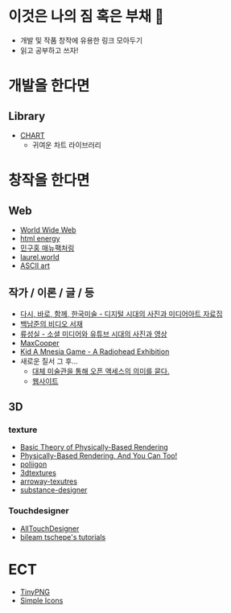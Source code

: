 # 이것은 나의 짐 혹은 부채 🧳

- 개발 및 작품 창작에 유용한 링크 모아두기
- 읽고 공부하고 쓰자!

# 개발을 한다면

## Library

- [CHART](https://timqian.com/chart.xkcd/#introduction)
  - 귀여운 차트 라이브러리

# 창작을 한다면

## Web

- [World Wide Web](http://info.cern.ch/hypertext/WWW/TheProject.html)
- [html energy](html.energy)
- [민구홍 매뉴팩처링](https://minguhongmfg.com/)
- [laurel.world](https://www.laurel.world/)
- [ASCII art](https://ascii.co.uk/)

## 작가 / 이론 / 글 / 등

- [다시, 바로, 함께, 한국미술 - 디지털 시대의 사진과 미디어아트 자료집](https://www.gokams.or.kr/05_know/data_view.aspx?Idx=1138&flag=0&page=1&txtKeyword&ddlKeyfield=T)
- [백남준의 비디오 서재](https://njpvideo.ggcf.kr/)
- [류성실 - 소셜 미디어와 유튜브 시대의 사진과 영상](https://www.youtube.com/watch?v=e1O6XtQh1D0)
- [MaxCooper](https://maxcooper.net/)
- [Kid A Mnesia Game - A Radiohead Exhibition](https://youtu.be/SAfOwY9QUFw)
- 새로운 질서 그 후...
  - [대체 미술관을 통해 오픈 액세스의 의미를 묻다.](https://stibee.com/api/v1.0/emails/share/GjYYh2HJB6QMBG73Pg4rwVS_paC8Cc0=)
  - [웹사이트](https://afterneworder.com/)

## 3D

### texture

- [Basic Theory of Physically-Based Rendering](https://marmoset.co/posts/basic-theory-of-physically-based-rendering/)
- [Physically-Based Rendering, And You Can Too!](https://marmoset.co/posts/physically-based-rendering-and-you-can-too/)
- [poliigon](https://www.poliigon.com/)
- [3dtextures](https://3dtextures.me/)
- [arroway-texutres](https://www.arroway-textures.ch/)
- [substance-designer](https://www.adobe.com/products/substance3d-designer.html)

### Touchdesigner

- [AllTouchDesigner](https://alltd.org/)
- [bileam tschepe's tutorials](https://www.youtube.com/c/bileamtschepe/featured)

# ECT

- [TinyPNG](https://tinypng.com/)
- [Simple Icons](https://simpleicons.org/)
